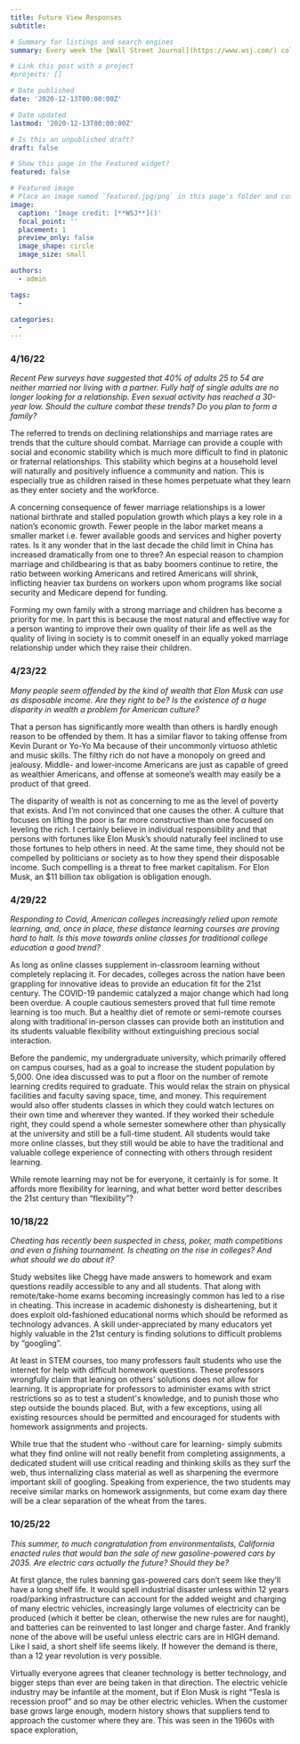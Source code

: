 ```yaml
---
title: Future View Responses
subtitle: 

# Summary for listings and search engines
summary: Every week the [Wall Street Journal](https://www.wsj.com/) column [*Future View*](https://www.wsj.com/news/types/future-view) issues a prompt related to current issues and invites all current college students to respond with their opinion in 250 words or less. The following are prompts to which I have written and submitted a response.

# Link this post with a project
#projects: []

# Date published
date: '2020-12-13T00:00:00Z'

# Date updated
lastmod: '2020-12-13T00:00:00Z'

# Is this an unpublished draft?
draft: false

# Show this page in the Featured widget?
featured: false

# Featured image
# Place an image named `featured.jpg/png` in this page's folder and customize its options here.
image:
  caption: 'Image credit: [**WSJ**]()'
  focal_point: ''
  placement: 1
  preview_only: false
  image_shape: circle
  image_size: small

authors:
  - admin

tags:
  - 

categories:
  - 
---
```


### 4/16/22
*Recent Pew surveys have suggested that 40% of adults 25 to 54 are neither married nor living with a partner. Fully half of single adults are no longer looking for a relationship. Even sexual activity has reached a 30-year low. Should the culture combat these trends? Do you plan to form a family?*

The referred to trends on declining relationships and marriage rates are trends that the culture should combat. Marriage can provide a couple with social and economic stability which is much more difficult to find in platonic or fraternal relationships. This stability which begins at a household level will naturally and positively influence a community and nation. This is especially true as children raised in these homes perpetuate what they learn as they enter society and the workforce.

A concerning consequence of fewer marriage relationships is a lower national birthrate and stalled population growth which plays a key role in a nation’s economic growth. Fewer people in the labor market means a smaller market i.e. fewer available goods and services and higher poverty rates. Is it any wonder that in the last decade the child limit in China has increased dramatically from one to three? An especial reason to champion marriage and childbearing is that as baby boomers continue to retire, the ratio between working Americans and retired Americans will shrink, inflicting heavier tax burdens on workers upon whom programs like social security and Medicare depend for funding. 

Forming my own family with a strong marriage and children has become a priority for me. In part this is because the most natural and effective way for a person wanting to improve their own quality of their life as well as the quality of living in society is to commit oneself in an equally yoked marriage relationship under which they raise their children.


### 4/23/22
*Many people seem offended by the kind of wealth that Elon Musk can use as disposable income. Are they right to be? Is the existence of a huge disparity in wealth a problem for American culture?*

That a person has significantly more wealth than others is hardly enough reason to be offended by them. It has a similar flavor to taking offense from Kevin Durant or Yo-Yo Ma because of their uncommonly virtuoso athletic and music skills. The filthy rich do not have a monopoly on greed and jealousy. Middle- and lower-income Americans are just as capable of greed as wealthier Americans, and offense at someone’s wealth may easily be a product of that greed. 

The disparity of wealth is not as concerning to me as the level of poverty that exists. And I’m not convinced that one causes the other. A culture that focuses on lifting the poor is far more constructive than one focused on leveling the rich. I certainly believe in individual responsibility and that persons with fortunes like Elon Musk’s should naturally feel inclined to use those fortunes to help others in need. At the same time, they should not be compelled by politicians or society as to how they spend their disposable income. Such compelling is a threat to free market capitalism. For Elon Musk, an $11 billion tax obligation is obligation enough.


### 4/29/22
*Responding to Covid, American colleges increasingly relied upon remote learning, and, once in place, these distance learning courses are proving hard to halt. Is this move towards online classes for traditional college education a good trend?*

As long as online classes supplement in-classroom learning without completely replacing it. For decades, colleges across the nation have been grappling for innovative ideas to provide an education fit for the 21st century. The COVID-19 pandemic catalyzed a major change which had long been overdue. A couple cautious semesters proved that full time remote learning is too much. But a healthy diet of remote or semi-remote courses along with traditional in-person classes can provide both an institution and its students valuable flexibility without extinguishing precious social interaction. 

Before the pandemic, my undergraduate university, which primarily offered on campus courses, had as a goal to increase the student population by 5,000. One idea discussed was to put a floor on the number of remote learning credits required to graduate. This would relax the strain on physical facilities and faculty saving space, time, and money. This requirement would also offer students classes in which they could watch lectures on their own time and wherever they wanted. If they worked their schedule right, they could spend a whole semester somewhere other than physically at the university and still be a full-time student. All students would take more online classes, but they still would be able to have the traditional and valuable college experience of connecting with others through resident learning.

While remote learning may not be for everyone, it certainly is for some. It affords more flexibility for learning, and what better word better describes the 21st century than “flexibility”?


### 10/18/22
*Cheating has recently been suspected in chess, poker, math competitions and even a fishing tournament. Is cheating on the rise in colleges? And what should we do about it?*

Study websites like Chegg have made answers to homework and exam questions readily accessible to any and all students. That along with remote/take-home exams becoming increasingly common has led to a rise in cheating. This increase in academic dishonesty is disheartening, but it does exploit old-fashioned educational norms which should be reformed as technology advances. A skill under-appreciated by many educators yet highly valuable in the 21st century is finding solutions to difficult problems by “googling”. 

At least in STEM courses, too many professors fault students who use the internet for help with difficult homework questions. These professors wrongfully claim that leaning on others’ solutions does not allow for learning. It is appropriate for professors to administer exams with strict restrictions so as to test a student's knowledge, and to punish those who step outside the bounds placed. But, with a few exceptions, using all existing resources should be permitted and encouraged for students with homework assignments and projects.

While true that the student who -without care for learning- simply submits what they find online will not really benefit from completing assignments, a dedicated student will use critical reading and thinking skills as they surf the web, thus internalizing class material as well as sharpening the evermore important skill of googling. Speaking from experience, the two students may receive similar marks on homework assignments, but come exam day there will be a clear separation of the wheat from the tares.


### 10/25/22
*This summer, to much congratulation from environmentalists, California enacted rules that would ban the sale of new gasoline-powered cars by 2035. Are electric cars actually the future? Should they be?*

At first glance, the rules banning gas-powered cars don’t seem like they’ll have a long shelf life. It would spell industrial disaster unless within 12 years road/parking infrastructure can account for the added weight and charging of many electric vehicles, increasingly large volumes of electricity can be produced (which it better be clean, otherwise the new rules are for naught), and batteries can be reinvented to last longer and charge faster.  And frankly none of the above will be useful unless electric cars are in HIGH demand. Like I said, a short shelf life seems likely. If however the demand is there, than a 12 year revolution is very possible.

Virtually everyone agrees that cleaner technology is better technology, and bigger steps than ever are being taken in that direction. The electric vehicle industry may be infantile at the moment, but if Elon Musk is right “Tesla is recession proof” and so may be other electric vehicles. When the customer base grows large enough, modern history shows that suppliers tend to approach the customer where they are. This was seen in the 1960s with space exploration, 
